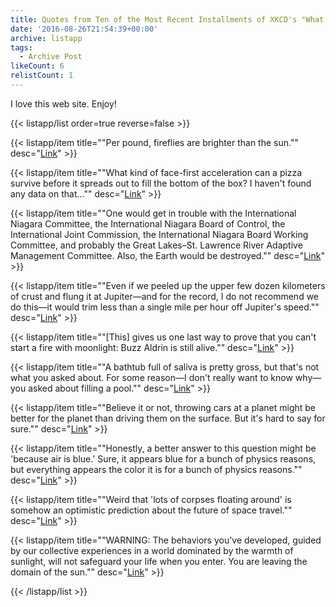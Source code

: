 ```yaml
---
title: Quotes from Ten of the Most Recent Installments of XKCD's "What If?"
date: '2016-08-26T21:54:39+00:00'
archive: listapp
tags: 
  - Archive Post
likeCount: 6
relistCount: 1
---
```


I love this web site. Enjoy!

<!--more-->

{{< listapp/list order=true reverse=false >}}

   {{< listapp/item title="\"Per pound, fireflies are brighter than the sun.\""
      desc="[Link](https://what-if.xkcd.com/151/)" >}}

   {{< listapp/item title="\"What kind of face-first acceleration can a pizza survive before it spreads out to fill the bottom of the box? I haven't found any data on that…\""
      desc="[Link](https://what-if.xkcd.com/149/)" >}}

   {{< listapp/item title="\"One would get in trouble with the International Niagara Committee, the International Niagara Board of Control, the International Joint Commission, the International Niagara Board Working Committee, and probably the Great Lakes–St. Lawrence River Adaptive Management Committee. Also, the Earth would be destroyed.\""
      desc="[Link](https://what-if.xkcd.com/147/)" >}}

   {{< listapp/item title="\"Even if we peeled up the upper few dozen kilometers of crust and flung it at Jupiter—and for the record, I do not recommend we do this—it would trim less than a single mile per hour off Jupiter's speed.\""
      desc="[Link](https://what-if.xkcd.com/146/)" >}}

   {{< listapp/item title="\"[This] gives us one last way to prove that you can't start a fire with moonlight: Buzz Aldrin is still alive.\""
      desc="[Link](https://what-if.xkcd.com/145/)" >}}

   {{< listapp/item title="\"A bathtub full of saliva is pretty gross, but that's not what you asked about. For some reason—I don't really want to know why—you asked about filling a pool.\""
      desc="[Link](https://what-if.xkcd.com/144/)" >}}

   {{< listapp/item title="\"Believe it or not, throwing cars at a planet might be better for the planet than driving them on the surface. But it's hard to say for sure.\""
      desc="[Link](https://what-if.xkcd.com/142/)" >}}

   {{< listapp/item title="\"Honestly, a better answer to this question might be 'because air is blue.' Sure, it appears blue for a bunch of physics reasons, but everything appears the color it is for a bunch of physics reasons.\""
      desc="[Link](https://what-if.xkcd.com/141/)" >}}

   {{< listapp/item title="\"Weird that 'lots of corpses floating around' is somehow an optimistic prediction about the future of space travel.\""
      desc="[Link](https://what-if.xkcd.com/134/)" >}}

   {{< listapp/item title="\"WARNING: The behaviors you've developed, guided by our collective experiences in a world dominated by the warmth of sunlight, will not safeguard your life when you enter. You are leaving the domain of the sun.\""
      desc="[Link](https://what-if.xkcd.com/132/)" >}}

{{< /listapp/list >}}
